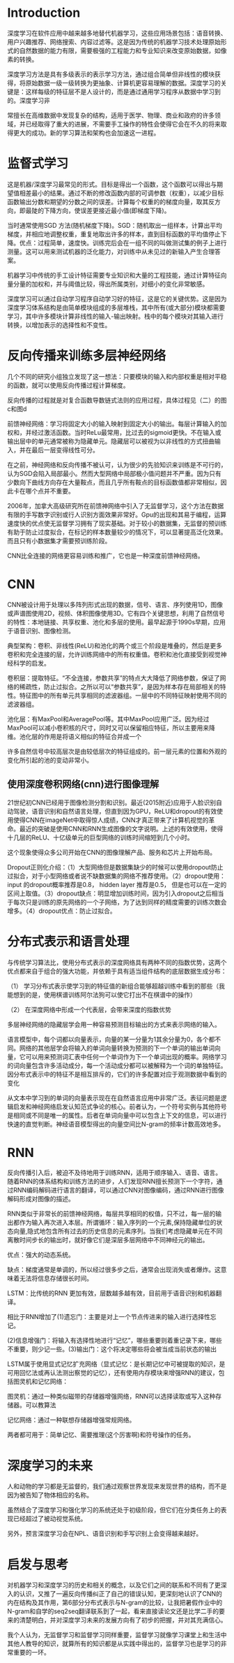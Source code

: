 # Introduction

深度学习在软件应用中越来越多地替代机器学习，这些应用场景包括：语音转换、用户兴趣推荐、网络搜索、内容过滤等。这是因为传统的机器学习技术处理原始形式的自然数据的能力有限，需要极强的工程能力和专业知识来改变原始数据，如像素的转换。

深度学习方法是具有多级表示的表示学习方法，通过组合简单但非线性的模块获得，将原始数据一级一级转换为更抽象、计算机更容易理解的数据。深度学习的关键是：这样每级的特征层不是人设计的，而是通过通用学习程序从数据中学习到的。深度学习非

常擅长在高维数据中发现复杂的结构，适用于医学、物理、商业和政府的许多领域，并已经取得了重大的进展，不需要手工操作的特性会使得它会在不久的将来取得更大的成功。新的学习算法和架构也会加速这一进程。

# 监督式学习

这是机器/深度学习最常见的形式。目标是得出一个函数，这个函数可以得出与期望值相差最小的结果。通过不断的修改函数内部的可调参数（权重），以减少目标函数输出分数和期望的分数之间的误差。计算每个权重的的梯度向量，取其反方向，即最陡的下降方向，使误差更接近最小值(即梯度下降)。

当时通常使用SGD 方法(随机梯度下降)。SGD：随机取出一组样本，计算出平均梯度，并相应地调整权重，重复地取出许多的样本，直到目标函数的平均值停止下降。优点：过程简单，速度快。训练完后会在一组不同的叫做测试集的例子上进行测量。这可以用来测试机器的泛化能力，对训练中从未见过的新输入产生合理答案。

机器学习中传统的手工设计特征需要专业知识和大量的工程技能，通过计算特征向量分量的加权和，并与阈值比较，得出所属类别，对细小的变化非常敏感。

深度学习可以通过自动学习程序自动学习好的特征，这是它的关键优势。这是因为深度学习体系结构是由简单模块组成的多层堆栈，其中所有(或大部分)模块都需要学习，其中许多模块计算非线性的输入-输出映射。栈中的每个模块对其输入进行转换，以增加表示的选择性和不变性。

# 反向传播来训练多层神经网络

几个不同的研究小组独立发现了这一想法：只要模块的输入和内部权重是相对平稳的函数，就可以使用反向传播过程计算梯度。

反向传播的过程就是对复合函数导数链式法则的应用过程，具体过程见（二）的图c和图d

前馈神经网络：学习将固定大小的输入映射到固定大小的输出。每层计算输入的加权和，并经过激活函数。当时ReLu最常用，比过去的sigmoid更快。不在输入或输出层中的单元通常被称为隐藏单元。隐藏层可以被视为以非线性的方式扭曲输入，并在最后一层变得线性可分。

在之前，神经网络和反向传播不被认可，认为很少的先验知识来训练是不可行的，认为SGD会陷入局部最小。然而大型网络中局部极小值问题并不严重。因为只有少数向下曲线方向存在大量鞍点，而且几乎所有鞍点的目标函数值都非常相似，因此卡在哪个点并不重要。

2006年，加拿大高级研究所在前馈神网络中引入了无监督学习，这个方法在数据有限的手写数字识别或行人识别方面效果非常好。Gpu的出现和其易于编程，运算速度快的优点使无监督学习拥有了现实基础。对于较小的数据集，无监督的预训练有助于防止过度拟合，在标记的样本数量较少的情况下，可以显著提高泛化效果。而且只有小数据集才需要预训练阶段。

CNN比全连接的网络更容易训练和推广，它也是一种深度前馈神经网络。

# CNN

CNN被设计用于处理以多阵列形式出现的数据，信号、语言、序列使用1D，图像或声谱图使用2D，视频、体积图像使用3D。它有四个关键思想，利用了自然信号的特性：本地链接、共享权重、池化和多层的使用。最早起源于1990s早期，应用于语音识别、图像检测。

典型架构：卷积、非线性(ReLU)和池化的两个或三个阶段是堆叠的，然后是更多卷积和完全连接的层，允许训练网络中的所有权重值。卷积和池化直接受到视觉神经科学的启发。

卷积层：提取特征。“不全连接，参数共享”的特点大大降低了网络参数，保证了网络的稀疏性，防止过拟合。之所以可以“参数共享”，是因为样本存在局部相关的特性。特征图中的所有单元共享相同的滤波器组。一层中的不同特征映射使用不同的滤波器组。

池化层：有MaxPool和AveragePool等。其中MaxPool应用广泛。因为经过MaxPool可以减小卷积核的尺寸，同时又可以保留相应特征，所以主要用来降维。池化层的作用是将语义相似的特征合并成一个

许多自然信号中较高层次是由较低层次的特征组成的。前一层元素的位置和外观的变化所引起的池的变动非常小。

## 使用深度卷积网络(cnn)进行图像理解

21世纪初CNN已经用于图像检测分割和识别。最近(2015附近)应用于人脸识别自动驾驶，语音识别和自然语言处理，但直到因为GPU，ReLU和dropout的有效使用使得CNN在imageNet中取得惊人成绩，CNN才真正带来了计算机视觉的革命。最近的突破是使用CNN和RNN生成图像的文字说明。上述的有效使用，使得十几层的ReLU、十亿级单元的巨型网络的训练时间缩短到几个小时。

这个现象使得众多公司开始在CNN的图像理解产品、服务和芯片上开始布局。

Dropout正则化介绍：（1）大型网络但是数据集缺少的时候可以使用dropout防止过拟合，对于小型网络或者说不缺数据集的网络不推荐使用。（2）dropout使用：input 的dropout概率推荐是0.8， hidden layer 推荐是0.5， 但是也可以在一定的区间上取值。（3）dropout缺点：明显增加训练时间，因为引入dropout之后相当于每次只是训练的原先网络的一个子网络，为了达到同样的精度需要的训练次数会增多。（4）dropout优点：防止过拟合。

# 分布式表示和语言处理

与传统学习算法比，使用分布式表示的深度网络具有两种不同的指数优势，这两个优点都来自于组合的强大功能，并依赖于具有适当组件结构的底层数据生成分布：

（1） 学习分布式表示使学习到的特征值的新组合能够超越训练中看到的那些（我能想到的是，使用棋谱训练阿尔法狗可以使它打出不在棋谱中的操作）

（2） 在深度网络中形成一个代表层，会带来深度的指数优势

多层神经网络的隐藏层学会用一种容易预测目标输出的方式来表示网络的输入。

语言模型中，每个词都以向量表示，向量的某一分量为1其余分量为0，各个都不同。网络的其他层学会将输入的单词向量转换为预测的下一个单词的输出单词向量，它可以用来预测词汇表中任何一个单词作为下一个单词出现的概率。网络学习的词向量包含许多活动成分，每一个活动成分都可以被解释为一个词的单独特征。因分布式表示中的特征不是相互排斥的，它们的许多配置对应于观测数据中看到的变化

从文本中学习到的单词的向量表示现在在自然语言应用中非常广泛。表征问题是逻辑启发和神经网络启发认知范式争论的核心。前者认为，一个符号实例与其他符号是相同或不同是唯一的属性。后者在单词向量中可以包含上下文的信息，可以进行快速的直觉判断。神经语音模型得出的向量空间比N-gram的频率计数高效地多。

# RNN

反向传播引入后，被迫不及待地用于训练RNN，适用于顺序输入、语音、语言。随着RNN的体系结构和训练方法的进步，人们发现RNN擅长预测下一个字符，通过RNN编码解码进行语言的翻译，可以通过CNN对图像编码，通过RNN进行图像解码形成对图像的描述。

RNN类似于非常长的前馈神经网络，每层共享相同的权值，只不过，每一层的输出都作为输入再次进入本层。所谓循环：输入序列的一个元素,保持隐藏单位的状态向量,隐式地包含所有过去的历史信息的元素序列。当我们考虑隐藏单元在不同离散时间步长的输出时，就好像它们是深层多层网络中不同神经元的输出。

优点：强大的动态系统。

缺点：梯度通常是单调的，所以经过很多步之后，通常会出现消失或者爆炸。这意味着无法将信息存储很长时间。

LSTM：比传统的RNN 更加有效，层数越多越有效，目前用于语音识别和机器翻译。

相比于RNN增加了(1)遗忘门：主要是对上一个节点传进来的输入进行选择性忘记。

(2)信息增强门：将输入有选择性地进行“记忆”，哪些重要则着重记录下来，哪些不重要，则少记一些。(3)输出门：这个将决定哪些将会被当成当前状态的输出

LSTM属于使用显式记忆扩充网络（显式记忆：是长期记忆中可被提取的知识，是可用回忆法或再认法测出察觉的记忆），还有使用内存模块来增强RNN的建议，包括图灵机和记忆网络：

图灵机：通过一种类似磁带的存储器增强网络，RNN可以选择读取或写入这种存储器。可以教算法

记忆网络：通过一种联想存储器增强常规网络。

两者都可用于：简单记忆、需要推理(这个厉害啊)和符号操作的任务。

# 深度学习的未来

人和动物的学习都是无监督的，我们通过观察世界发现来发现世界的结构，而不是因为被告知了物体相应的名称。

虽然结合了深度学习和强化学习的系统还处于初级阶段，但它们在分类任务上的表现已经超过了被动视觉系统。

另外，预言深度学习会在NPL、语音识别和手写识别上会变得越来越好。

# 启发与思考

对机器学习和深度学习的历史和相关的概念，以及它们之间的联系和不同有了更深入的认识，又推了一遍反向传播纠正了自己的错误认知，更深刻地认识了CNN的内在结构及其作用，第6部分分布式表示与N-gram的比较，让我把暑假作业中的N-gram和自学的seq2seq翻译联系到了一起，看来直接读论文还是比学二手的要来的清楚明白，并对深度学习未来的发展方向有了初步的把握，并对其充满信心。

我个人认为，无监督学习和监督学习同样重要，监督学习就像学习课堂上和生活中其他人教导的知识，就算所有的知识都是从实践中得出的，监督学习也是学习的非常重要的一环。